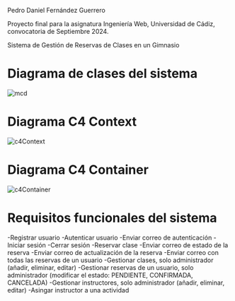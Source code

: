 Pedro Daniel Fernández Guerrero

Proyecto final para la asignatura Ingeniería Web, Universidad de Cádiz, convocatoria de Septiembre 2024.

Sistema de Gestión de Reservas de Clases en un Gimnasio

# Diagrama de clases del sistema
![mcd](https://github.com/user-attachments/assets/027ff4d2-80dd-4214-92f1-544757fe21bc)

# Diagrama C4 Context
![c4Context](https://github.com/user-attachments/assets/d19cd42e-9d7c-4896-8d61-d38a5400e102)

# Diagrama C4 Container 
![c4Container](https://github.com/user-attachments/assets/837b815f-6d2b-4e9f-98df-b0f1601513ea)

# Requisitos funcionales del sistema
-Registrar usuario
-Autenticar usuario
-Enviar correo de autenticación
-Iniciar sesión
-Cerrar sesión
-Reservar clase
-Enviar correo de estado de la reserva
-Enviar correo de actualización de la reserva
-Enviar correo con todas las reservas de un usuario
-Gestionar clases, solo administrador (añadir, eliminar, editar)
-Gestionar reservas de un usuario, solo administrador (modificar el estado: PENDIENTE, CONFIRMADA, CANCELADA)
-Gestionar instructores, solo administrador (añadir, eliminar, editar)
-Asingar instructor a una actividad

